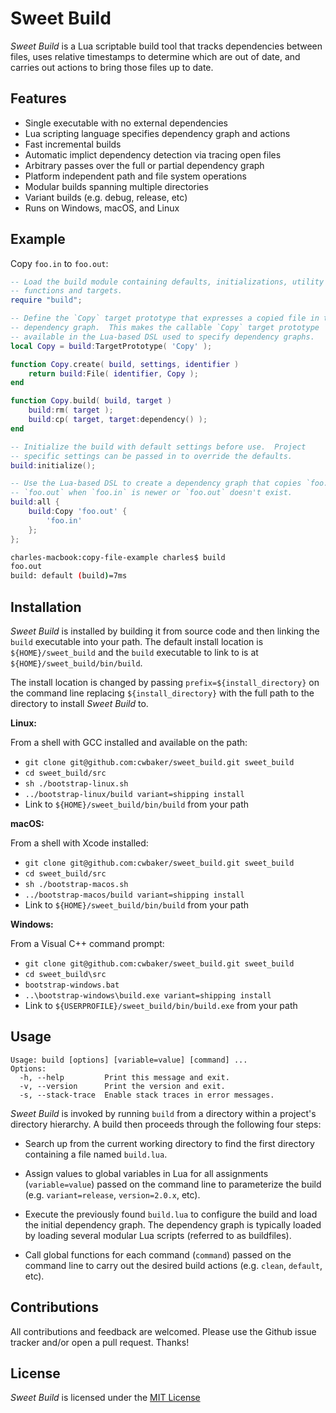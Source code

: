 # Sweet Build

*Sweet Build* is a Lua scriptable build tool that tracks dependencies between files, uses relative timestamps to determine which are out of date, and carries out actions to bring those files up to date.

## Features

  - Single executable with no external dependencies
  - Lua scripting language specifies dependency graph and actions
  - Fast incremental builds
  - Automatic implict dependency detection via tracing open files
  - Arbitrary passes over the full or partial dependency graph
  - Platform independent path and file system operations
  - Modular builds spanning multiple directories
  - Variant builds (e.g. debug, release, etc)
  - Runs on Windows, macOS, and Linux

## Example

Copy `foo.in` to `foo.out`:

~~~lua
-- Load the build module containing defaults, initializations, utility
-- functions and targets.
require "build";

-- Define the `Copy` target prototype that expresses a copied file in the
-- dependency graph.  This makes the callable `Copy` target prototype 
-- available in the Lua-based DSL used to specify dependency graphs.
local Copy = build:TargetPrototype( 'Copy' );

function Copy.create( build, settings, identifier )
    return build:File( identifier, Copy );
end

function Copy.build( build, target )
    build:rm( target );
    build:cp( target, target:dependency() );
end

-- Initialize the build with default settings before use.  Project
-- specific settings can be passed in to override the defaults.
build:initialize();

-- Use the Lua-based DSL to create a dependency graph that copies `foo.in` to
-- `foo.out` when `foo.in` is newer or `foo.out` doesn't exist.
build:all {
    build:Copy 'foo.out' {
        'foo.in'
    };    
};
~~~

~~~bash
charles-macbook:copy-file-example charles$ build 
foo.out
build: default (build)=7ms
~~~

## Installation

*Sweet Build* is installed by building it from source code and then linking the `build` executable into your path.  The default install location is `${HOME}/sweet_build` and the `build` executable to link to is at `${HOME}/sweet_build/bin/build`.

The install location is changed by passing `prefix=${install_directory}` on the command line replacing `${install_directory}` with the full path to the directory to install *Sweet Build* to.

**Linux:**

From a shell with GCC installed and available on the path:

- `git clone git@github.com:cwbaker/sweet_build.git sweet_build`
- `cd sweet_build/src`
- `sh ./bootstrap-linux.sh`
- `../bootstrap-linux/build variant=shipping install`
- Link to `${HOME}/sweet_build/bin/build` from your path

**macOS:**

From a shell with Xcode installed:

- `git clone git@github.com:cwbaker/sweet_build.git sweet_build`
- `cd sweet_build/src`
- `sh ./bootstrap-macos.sh`
- `../bootstrap-macos/build variant=shipping install`
- Link to `${HOME}/sweet_build/bin/build` from your path

**Windows:**

From a Visual C++ command prompt:

- `git clone git@github.com:cwbaker/sweet_build.git sweet_build`
- `cd sweet_build\src`
- `bootstrap-windows.bat`
- `..\bootstrap-windows\build.exe variant=shipping install`
- Link to `${USERPROFILE}/sweet_build/bin/build.exe` from your path

## Usage

    Usage: build [options] [variable=value] [command] ...
    Options:
      -h, --help         Print this message and exit.
      -v, --version      Print the version and exit.
      -s, --stack-trace  Enable stack traces in error messages.

*Sweet Build* is invoked by running `build` from a directory within a project's directory hierarchy.  A build then proceeds through the following four steps:

- Search up from the current working directory to find the first directory containing a file named `build.lua`.

- Assign values to global variables in Lua for all assignments (`variable=value`) passed on the command line to parameterize the build (e.g. `variant=release`, `version=2.0.x`, etc).

- Execute the previously found `build.lua` to configure the build and load the initial dependency graph.  The dependency graph is typically loaded by loading several modular Lua scripts (referred to as buildfiles).

- Call global functions for each command (`command`) passed on the command line to carry out the desired build actions (e.g. `clean`, `default`, etc).

## Contributions

All contributions and feedback are welcomed.  Please use the Github issue tracker and/or open a pull request.  Thanks!

## License

*Sweet Build* is licensed under the [MIT License](http://www.opensource.org/licenses/MIT)
